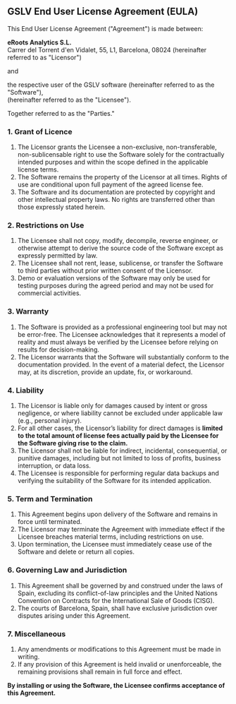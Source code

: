 
## GSLV End User License Agreement (EULA)

This End User License Agreement ("Agreement") is made between:

**eRoots Analytics S.L.**  
Carrer del Torrent d'en Vidalet, 55, L1, Barcelona, 08024
(hereinafter referred to as "Licensor")

and  

the respective user of the GSLV software (hereinafter referred to as the "Software"),  
(hereinafter referred to as the "Licensee").  

Together referred to as the "Parties."



### 1. Grant of Licence
1. The Licensor grants the Licensee a non-exclusive, non-transferable, non-sublicensable right to use the Software solely for the contractually intended purposes and within the scope defined in the applicable license terms.
2. The Software remains the property of the Licensor at all times. Rights of use are conditional upon full payment of the agreed license fee.
3. The Software and its documentation are protected by copyright and other intellectual property laws. No rights are transferred other than those expressly stated herein.



### 2. Restrictions on Use
1. The Licensee shall not copy, modify, decompile, reverse engineer, or otherwise attempt to derive the source code of the Software except as expressly permitted by law.  
2. The Licensee shall not rent, lease, sublicense, or transfer the Software to third parties without prior written consent of the Licensor.  
3. Demo or evaluation versions of the Software may only be used for testing purposes during the agreed period and may not be used for commercial activities.  



### 3. Warranty
1. The Software is provided as a professional engineering tool but may not be error-free. The Licensee acknowledges that it represents a model of reality and must always be verified by the Licensee before relying on results for decision-making.  
2. The Licensor warrants that the Software will substantially conform to the documentation provided. In the event of a material defect, the Licensor may, at its discretion, provide an update, fix, or workaround.  



### 4. Liability
1. The Licensor is liable only for damages caused by intent or gross negligence, or where liability cannot be excluded under applicable law (e.g., personal injury).  
2. For all other cases, the Licensor’s liability for direct damages is **limited to the total amount of license fees actually paid by the Licensee for the Software giving rise to the claim.**  
3. The Licensor shall not be liable for indirect, incidental, consequential, or punitive damages, including but not limited to loss of profits, business interruption, or data loss.  
4. The Licensee is responsible for performing regular data backups and verifying the suitability of the Software for its intended application.  



### 5. Term and Termination
1. This Agreement begins upon delivery of the Software and remains in force until terminated.  
2. The Licensor may terminate the Agreement with immediate effect if the Licensee breaches material terms, including restrictions on use.  
3. Upon termination, the Licensee must immediately cease use of the Software and delete or return all copies.  



### 6. Governing Law and Jurisdiction
1. This Agreement shall be governed by and construed under the laws of Spain, excluding its conflict-of-law principles and the United Nations Convention on Contracts for the International Sale of Goods (CISG).  
2. The courts of Barcelona, Spain, shall have exclusive jurisdiction over disputes arising under this Agreement.  



### 7. Miscellaneous
1. Any amendments or modifications to this Agreement must be made in writing.  
2. If any provision of this Agreement is held invalid or unenforceable, the remaining provisions shall remain in full force and effect.  


**By installing or using the Software, the Licensee confirms acceptance of this Agreement.**